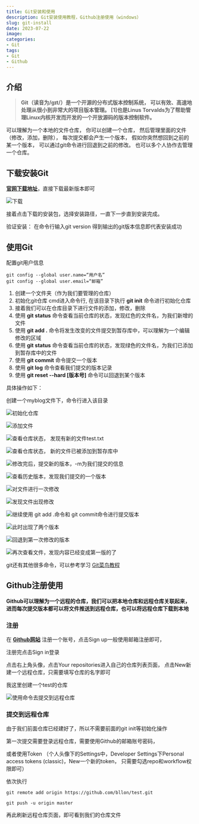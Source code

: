 ```yaml
---
title: Git安装和使用
description: Git安装使用教程，Github注册使用（windows）
slug: git-install
date: 2023-07-22
image:
categories:
- Git
tags:
- Git
- Github
---
```


## 介绍
> **Git（读音为/gɪt/）是一个开源的分布式版本控制系统，
> 可以有效、高速地处理从很小到非常大的项目版本管理。 
> [1]也是Linus Torvalds为了帮助管理Linux内核开发而开发的一个开放源码的版本控制软件。**

可以理解为一个本地的文件仓库， 你可以创建一个仓库， 然后管理里面的文件（修改，添加，删除）， 
每次提交都会产生一个版本， 假如你突然想回到之前的某一个版本， 可以通过git命令进行回退到之前的修改。
也可以多个人协作去管理一个仓库。

## 下载安装Git
**[官网下载地址](https://git-scm.com/downloads)**，直接下载最新版本即可

![下载](img.png)

接着点击下载的安装包，选择安装路径，一直下一步直到安装完成。

验证安装： 在命令行输入git version 得到输出的git版本信息即代表安装成功

## 使用Git
配置git用户信息
```shell
git config --global user.name=“用户名”
git config --global user.email=“邮箱”
```

1. 创建一个文件夹（作为我们要管理的仓库）
2. 初始化git仓库
cmd进入命令行, 在该目录下执行 **git init** 命令进行初始化仓库
3. 接着我们可以在仓库目录下进行文件的添加，修改，删除
4. 使用 **git status** 命令查看当前仓库的状态，发现红色的文件名，为我们新增的文件
5. 使用 **git add .** 命令将发生改变的文件提交到暂存库中，可以理解为一个编辑修改的区域
6. 使用 **git status** 命令查看当前仓库的状态，发现绿色的文件名，为我们已添加到暂存库中的文件
7. 使用 **git commit** 命令提交一个版本
8. 使用 **git log** 命令查看我们提交的版本记录
9. 使用 **git reset --hard [版本号]** 命令可以回退到某个版本

具体操作如下：

创建一个myblog文件下，命令行进入该目录

![初始化仓库](img_1.png) 

![添加文件](img_2.png)

![查看仓库状态， 发现有新的文件test.txt](img_3.png)

![查看仓库状态， 新的文件已被添加到暂存库中](img_4.png)

![修改完后，提交新的版本，-m为我们提交的信息](img_5.png)

![查看历史版本，发现我们提交的一个版本](img_6.png)

![对文件进行一次修改](img_7.png)

![发现文件出现修改](img_8.png)

![继续使用 git add .命令和 git commit命令进行提交版本](img_9.png)

![此时出现了两个版本](img_10.png)

![回退到第一次修改的版本](img_11.png)

![再次查看文件，发现内容已经变成第一版的了](img_11.png)

git还有其他很多命令，可以参考学习 [Git菜鸟教程](https://www.runoob.com/git/git-tutorial.html)

## Github注册使用
**Github可以理解为一个远程的仓库，我们可以把本地仓库和远程仓库关联起来，
进而每次提交版本都可以将文件推送到远程仓库，也可以将远程仓库下载到本地**

### 注册
在 **[Github网站](https://github.com/)** 注册一个账号，点击Sign up一般使用邮箱注册即可，

注册完点击Sign in登录

点击右上角头像，点击Your repositories进入自己的仓库列表页面， 点击New新建一个远程仓库，只需要填写仓库的名字即可

我这里创建一个test的仓库

![使用命令去提交到远程仓库](img_13.png)

### 提交到远程仓库
由于我们前面仓库已经建好了，所以不需要前面的git init等初始化操作

第一次提交需要登录远程仓库，需要使用Github的邮箱账号密码，

或者使用Token （个人头像下的Settings中，Developer Settings下Personal access tokens (classic)，New一个新的token，
只需要勾选repo和workflow权限即可）

依次执行
```shell
git remote add origin https://github.com/bllon/test.git

git push -u origin master
```

再此刷新远程仓库页面，即可看到我们的仓库文件
